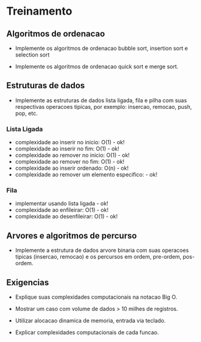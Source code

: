 # Treinamento


## Algoritmos de ordenacao

- Implemente os algoritmos de ordenacao bubble sort, insertion sort e selection sort

- Implemente os algoritmos de ordenacao quick sort e merge sort.


## Estruturas de dados


- Implemente as estruturas de dados lista ligada, fila e pilha com suas respectivas operacoes tipicas, por exemplo: insercao, remocao, push, pop, etc.

### Lista Ligada

- complexidade ao inserir no inicio: O(1)		- ok!
- complexidade ao inserir no fim: O(1)			- ok!
- complexidade ao remover no inicio: O(1)		- ok!
- complexidade ao remover no fim: O(1)			- ok!
- complexidade ao inserir ordenado: O(n)		- ok!			
- complexidade ao remover um elemento especifico:	- ok!

### Fila

- implementar usando lista ligada		- ok!
- complexidade ao enfileirar: O(1)		- ok!
- complexidade ao desenfileirar: O(1)		- ok!

## Arvores e algoritmos de percurso

- Implemente a estrutura de dados arvore binaria com suas operacoes tipicas (insercao, remocao) e os percursos em ordem, pre-ordem, pos-ordem.


## Exigencias

- Explique suas complexidades computacionais na notacao Big O.

- Mostrar um caso com volume de dados > 10 milhes de registros.

- Utilizar alocacao dinamica de memoria, entrada via teclado.

- Explicar complexidades computacionais de cada funcao.
